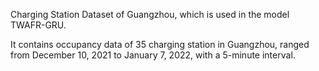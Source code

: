 Charging Station Dataset of Guangzhou, which is used in the model TWAFR-GRU.

It contains occupancy data of 35 charging station in Guangzhou, ranged from December 10, 2021 to January 7, 2022, with a 5-minute interval.
